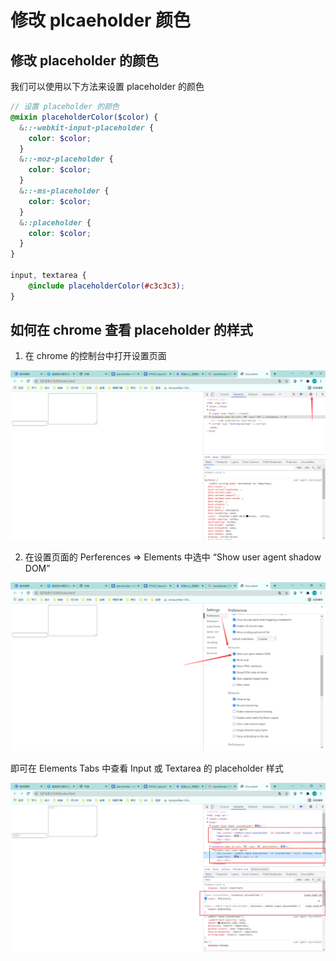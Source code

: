# 修改 plcaeholder 颜色

## 修改 placeholder 的颜色

我们可以使用以下方法来设置 placeholder 的颜色

```scss
// 设置 placeholder 的颜色
@mixin placeholderColor($color) {
  &::-webkit-input-placeholder {
    color: $color;
  }
  &::-moz-placeholder {
    color: $color;
  }
  &::-ms-placeholder {
    color: $color;
  }
  &::placeholder {
    color: $color;
  }
}

input, textarea {
    @include placeholderColor(#c3c3c3);
}
```

## 如何在 chrome 查看 placeholder 的样式

1. 在 chrome 的控制台中打开设置页面

![image-20211012145205579](.\imgs\image-20211012145205579.png)

2. 在设置页面的 Perferences => Elements 中选中 “Show user agent shadow DOM”

![image-20211012145302078](.\imgs\image-20211012145302078.png)

即可在 Elements Tabs 中查看 Input 或 Textarea 的 placeholder 样式

 ![image-20211012145820859](.\imgs\image-20211012145820859.png)